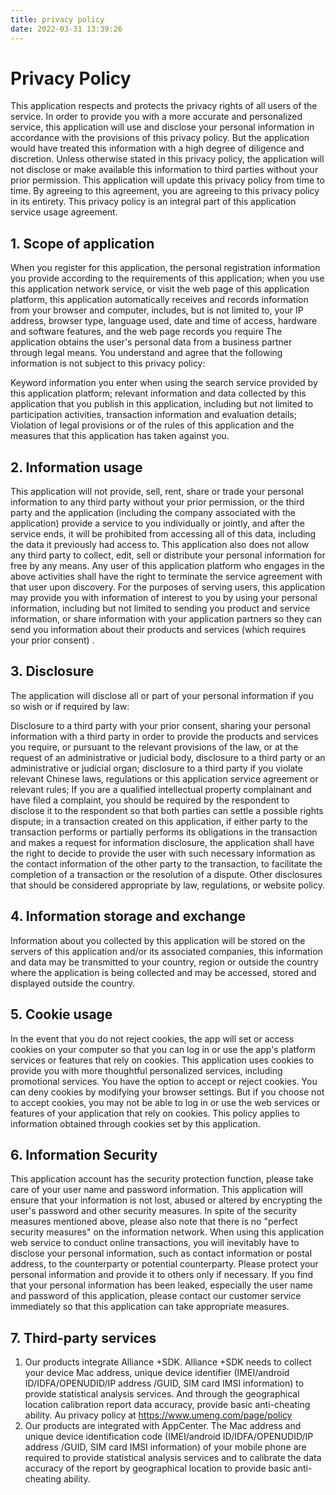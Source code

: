 ```yaml
---
title: privacy policy
date: 2022-03-31 13:39:26
---
```

# Privacy Policy
This application respects and protects the privacy rights of all users of the service. In order to provide you with a more accurate and personalized service, this application will use and disclose your personal information in accordance with the provisions of this privacy policy. But the application would have treated this information with a high degree of diligence and discretion. Unless otherwise stated in this privacy policy, the application will not disclose or make available this information to third parties without your prior permission. This application will update this privacy policy from time to time. By agreeing to this agreement, you are agreeing to this privacy policy in its entirety. This privacy policy is an integral part of this application service usage agreement.

## 1. Scope of application
When you register for this application, the personal registration information you provide according to the requirements of this application; when you use this application network service, or visit the web page of this application platform, this application automatically receives and records information from your browser and computer, includes, but is not limited to, your IP address, browser type, language used, date and time of access, hardware and software features, and the web page records you require The application obtains the user's personal data from a business partner through legal means. You understand and agree that the following information is not subject to this privacy policy:

Keyword information you enter when using the search service provided by this application platform; relevant information and data collected by this application that you publish in this application, including but not limited to participation activities, transaction information and evaluation details;
Violation of legal provisions or of the rules of this application and the measures that this application has taken against you.

## 2. Information usage
This application will not provide, sell, rent, share or trade your personal information to any third party without your prior permission, or the third party and the application (including the company associated with the application) provide a service to you individually or jointly, and after the service ends, it will be prohibited from accessing all of this data, including the data it previously had access to. This application also does not allow any third party to collect, edit, sell or distribute your personal information for free by any means. Any user of this application platform who engages in the above activities shall have the right to terminate the service agreement with that user upon discovery.
For the purposes of serving users, this application may provide you with information of interest to you by using your personal information, including but not limited to sending you product and service information, or share information with your application partners so they can send you information about their products and services (which requires your prior consent) .

## 3. Disclosure
The application will disclose all or part of your personal information if you so wish or if required by law:

Disclosure to a third party with your prior consent, sharing your personal information with a third party in order to provide the products and services you require, or pursuant to the relevant provisions of the law, or at the request of an administrative or judicial body, disclosure to a third party or an administrative or judicial organ; disclosure to a third party if you violate relevant Chinese laws, regulations or this application service agreement or relevant rules; If you are a qualified intellectual property complainant and have filed a complaint, you should be required by the respondent to disclose it to the respondent so that both parties can settle a possible rights dispute; in a transaction created on this application, if either party to the transaction performs or partially performs its obligations in the transaction and makes a request for information disclosure, the application shall have the right to decide to provide the user with such necessary information as the contact information of the other party to the transaction, to facilitate the completion of a transaction or the resolution of a dispute. Other disclosures that should be considered appropriate by law, regulations, or website policy.

## 4. Information storage and exchange
Information about you collected by this application will be stored on the servers of this application and/or its associated companies, this information and data may be transmitted to your country, region or outside the country where the application is being collected and may be accessed, stored and displayed outside the country.

## 5. Cookie usage
In the event that you do not reject cookies, the app will set or access cookies on your computer so that you can log in or use the app's platform services or features that rely on cookies. This application uses cookies to provide you with more thoughtful personalized services, including promotional services. You have the option to accept or reject cookies. You can deny cookies by modifying your browser settings. But if you choose not to accept cookies, you may not be able to log in or use the web services or features of your application that rely on cookies.
This policy applies to information obtained through cookies set by this application.

## 6.  Information Security
This application account has the security protection function, please take care of your user name and password information. This application will ensure that your information is not lost, abused or altered by encrypting the user's password and other security measures. In spite of the security measures mentioned above, please also note that there is no "perfect security measures" on the information network. When using this application web service to conduct online transactions, you will inevitably have to disclose your personal information, such as contact information or postal address, to the counterparty or potential counterparty. Please protect your personal information and provide it to others only if necessary. If you find that your personal information has been leaked, especially the user name and password of this application, please contact our customer service immediately so that this application can take appropriate measures.

## 7. Third-party services
1. Our products integrate Alliance +SDK. Alliance +SDK needs to collect your device Mac address, unique device identifier (IMEI/android ID/IDFA/OPENUDID/IP address /GUID, SIM card IMSI information) to provide statistical analysis services. And through the geographical location calibration report data accuracy, provide basic anti-cheating ability. Au privacy policy at https://www.umeng.com/page/policy
2. Our products are integrated with AppCenter. The Mac address and unique device identification code (IMEI/android ID/IDFA/OPENUDID/IP address /GUID, SIM card IMSI information) of your mobile phone are required to provide statistical analysis services and to calibrate the data accuracy of the report by geographical location to provide basic anti-cheating ability.   
